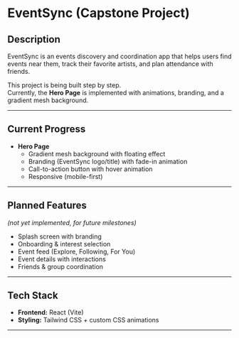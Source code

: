 # EventSync (Capstone Project)

## Description
EventSync is an events discovery and coordination app that helps users find events near them, track their favorite artists, and plan attendance with friends.

This project is being built step by step.  
Currently, the **Hero Page** is implemented with animations, branding, and a gradient mesh background.  

---

## Current Progress
- **Hero Page**
  - Gradient mesh background with floating effect
  - Branding (EventSync logo/title) with fade-in animation
  - Call-to-action button with hover animation
  - Responsive (mobile-first)

---

## Planned Features
*(not yet implemented, for future milestones)*
- Splash screen with branding  
- Onboarding & interest selection  
- Event feed (Explore, Following, For You)  
- Event details with interactions  
- Friends & group coordination  

---

## Tech Stack
- **Frontend:** React (Vite)  
- **Styling:** Tailwind CSS + custom CSS animations  

---
